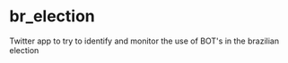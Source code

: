 # br_election
Twitter app to try to identify and monitor the use of BOT's in the brazilian election
